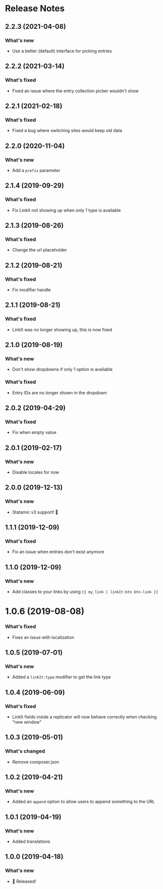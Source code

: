 # Release Notes

## 2.2.3 (2021-04-08)
### What's new
- Use a better (default) interface for picking entries

## 2.2.2 (2021-03-14)
### What's fixed
- Fixed an issue where the entry collection picker wouldn't show

## 2.2.1 (2021-02-18)
### What's fixed
- Fixed a bug where switching sites would keep old data

## 2.2.0 (2020-11-04)
### What's new
- Add a `prefix` parameter

## 2.1.4 (2019-09-29)
### What's fixed
- Fix LinkIt not showing up when only 1 type is available

## 2.1.3 (2019-08-26)
### What's fixed
- Change the url placeholder

## 2.1.2 (2019-08-21)
### What's fixed
- Fix modifier handle

## 2.1.1 (2019-08-21)
### What's fixed
- LinkIt was no longer showing up, this is now fixed

## 2.1.0 (2019-08-19)
### What's new
- Don't show dropdowns if only 1 option is available

### What's fixed
- Entry IDs are no longer shown in the dropdown

## 2.0.2 (2019-04-29)
### What's fixed
- Fix when empty value

## 2.0.1 (2019-02-17)
### What's new
- Disable locales for now

## 2.0.0 (2019-12-13)
### What's new
- Statamic v3 support! 🎉

## 1.1.1 (2019-12-09)
### What's fixed
- Fix an issue when entries don't exist anymore

## 1.1.0 (2019-12-09)
### What's new
- Add classes to your links by using `{{ my_link | linkIt:btn btn-link }}`

# 1.0.6 (2019-08-08)
### What's fixed
- Fixes an issue with localization

## 1.0.5 (2019-07-01)
### What's new
- Added a `linkIt:type` modifier to get the link type

## 1.0.4 (2019-06-09)
### What's fixed
- LinkIt fields inside a replicator will now behave correctly when checking "new window"

## 1.0.3 (2019-05-01)
### What's changed
- Remove composer.json

## 1.0.2 (2019-04-21)
### What's new
- Added an `append` option to allow users to append something to the URL

## 1.0.1 (2019-04-19)
### What's new
- Added translations

## 1.0.0 (2019-04-18)
### What's new
- 🎉 Released!
